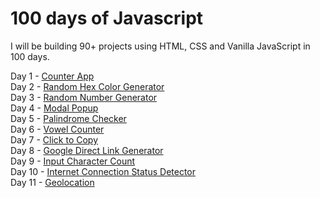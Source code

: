 # 100 days of Javascript 
I will be building 90+ projects using HTML, CSS and Vanilla JavaScript in 100 days.

Day 1 - [Counter App](https://100days-counter-app.netlify.app)\
Day 2 - [Random Hex Color Generator](https://100days-random-hex.netlify.app)\
Day 3 - [Random Number Generator](https://100days-random-number.netlify.app)\
Day 4 - [Modal Popup](https://100days-modal-popup.netlify.app)\
Day 5 - [Palindrome Checker](https://100days-palindrome-checker.netlify.app)\
Day 6 - [Vowel Counter](https://100days-vowel-counter.netlify.app)\
Day 7 - [Click to Copy](https://100days-click-copy.netlify.app)\
Day 8 - [Google Direct Link Generator](https://100days-google-link-generator.netlify.app)\
Day 9 - [Input Character Count](https://100days-input-chars-count.netlify.app)\
Day 10 - [Internet Connection Status Detector](https://100days-internet-connection-detector.netlify.app)\
Day 11 - [Geolocation](https://100days-geolocation.netlify.app)
